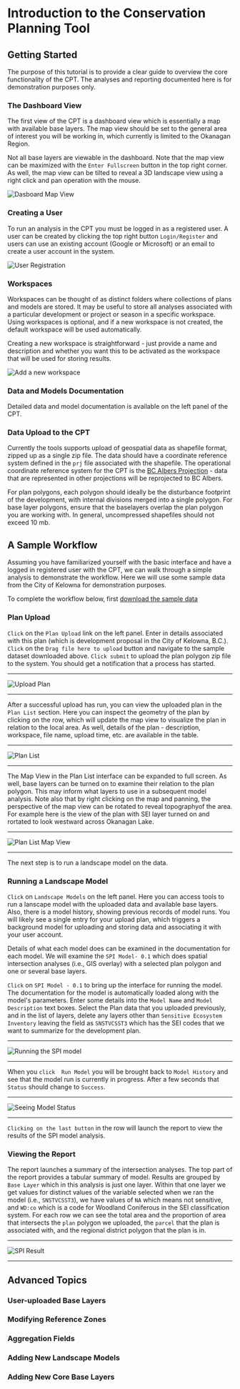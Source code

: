 # Introduction to the Conservation Planning Tool

## Getting Started
The purpose of this tutorial is to provide a clear guide to overview the core functionality of the CPT. The analyses and reporting documented here is for demonstration purposes only.

### The Dashboard View
The first view of the CPT is a dashboard view which is essentially a map with available base layers. The map view should be set to the general area of interest you will be working in, which currently is limited to the Okanagan Region.

Not all base layers are viewable in the dashboard. Note that the map view can be maximized with the `Enter Fullscreen`  button in the top right corner. As well, the map view can be tilted to reveal a 3D landscape view using a right click and pan operation with the mouse. 

![Dasboard Map View](https://github.com/am2222/landscape-profiles-docs/blob/main/img/dashboard_view.png?raw=true)

### Creating a User 
To run an analysis in the CPT you must be logged in as a registered user. A user can be created by clicking the top right button `Login/Register`  and users can use an existing account (Google or Microsoft) or an email to create a user account in the system.

![User Registration](https://github.com/am2222/landscape-profiles-docs/blob/main/img/screenshot_registerbutton.png?raw=true)

### Workspaces
Workspaces can be thought of as distinct folders where collections of plans and models are stored. It may be useful to store all analyses associated with a particular development or project or season in a specific workspace. Using workspaces is optional, and if a new workspace is not created, the default workspace will be used automatically. 

Creating a new workspace is straightforward - just provide a name and description and whether you want this to be activated as the workspace that will be used for storing results.

![Add a  new workspace](https://github.com/am2222/landscape-profiles-docs/blob/main/img/add_workspace.png?raw=true)


### Data and Models Documentation
Detailed data and model documentation is available on the left panel of the CPT.

### Data Upload to the CPT
Currently the tools supports upload of geospatial data as shapefile format, zipped up as a single zip file. The data should have a coordinate reference system defined in the `prj` file associated with the shapefile. The operational coordinate reference system for the CPT is the [BC Albers Projection](https://epsg.io/3005) - data that are represented in other projections will be reprojected to BC Albers. 

For plan polygons, each polygon should ideally be the disturbance footprint of the development, with internal divisions merged into a single polygon. For base layer polygons, ensure that the baselayers overlap the plan polygon you are working with. In general, uncompressed shapefiles should not exceed 10 mb.


## A Sample Workflow
Assuming you have familiarized yourself with the basic interface and have a logged in registered user with the CPT, we can walk through a simple analysis to demonstrate the workflow. Here we will use some sample data from the City of Kelowna for demonstration purposes.

To complete the workflow below, first [download the sample data](https://github.com/am2222/landscape-profiles-docs/blob/main/files/limit_of_disturbance.zip?raw=true)

### Plan Upload
`Click` on the `Plan Upload` link on the left panel. Enter in details associated with this plan (which is development proposal in the City of Kelowna, B.C.). `Click` on the `Drag file here to upload` button and navigate to the sample dataset downloaded above. `Click submit` to upload the plan polygon zip file to the system. You should get a notification that a process has started.

***

![Upload Plan](https://github.com/am2222/landscape-profiles-docs/blob/main/img/submit_plan.png?raw=true)

***

After a successful upload has run, you can view the uploaded plan in the `Plan List` section. Here you can inspect the geometry of the plan by clicking on the row, which will update the map view to visualize the plan in relation to the local area. As well, details of the plan - description, workspace, file name, upload time, etc. are available in the table. 

***

![Plan List](https://github.com/am2222/landscape-profiles-docs/blob/main/img/plan_list.png?raw=true)

***

The Map View in the Plan List interface can be expanded to full screen. As well, base layers can be turned on to examine their relation to the plan polygon. This may inform what layers to use in a subsequent model analysis. Note also that by right clicking on the map and panning, the perspective of the map view can be rotated to reveal topographyof the area. For example here is the view of the plan with SEI layer turned on and rortated to look westward across Okanagan Lake.

***

![Plan List Map View](https://github.com/am2222/landscape-profiles-docs/blob/main/img/view_west.png?raw=true)

***

The next step is to run a landscape model on the data.

### Running a Landscape Model
`Click` on `Landscape Models` on the left panel. Here you can access tools to run a lanscape model with the uploaded data and available base layers. Also, there is a model history, showing previous records of model runs. You will likely see a single entry for your upload plan, which triggers a background model for uploading and storing data and associating it with your user account. 

Details of what each model does can be examined in the documentation for each model. We will examine the `SPI Model- 0.1` which does spatial intersection analyses (i.e., GIS overlay) with a selected plan polygon and one or several base layers.

`Click` on `SPI Model - 0.1` to bring up the interface for running the model. The documentation for the model is automatically loaded along with the model's parameters. Enter some details into the `Model Name` and `Model Description` text boxes. Select the Plan data that you uploaded previously, and in the list of layers, delete any layers other than `Sensitive Ecosystem Inventory` leaving the field as `SNSTVCSST3` which has the SEI codes that we want to summarize for the development plan.

***

![Running the SPI model](https://github.com/am2222/landscape-profiles-docs/blob/main/img/model_run.png?raw=true)

***

When you `click  Run Model` you will be brought back to `Model History` and see that the model run is currently in progress. After a few seconds that `Status` should change to `Success`.

***

![Seeing Model Status](https://github.com/am2222/landscape-profiles-docs/blob/main/img/model_result.png?raw=true)

***

`Clicking on the last button` in the row will launch the report to view the results of the SPI model analysis.

### Viewing the Report
The report launches a summary of the intersection analyses. The top part of the report provides a tabular summary of model. Results are grouped by `Base Layer` which in this analysis is just one layer. Within that one layer we get values for distinct values of the variable selected when we ran the model (i.e., `SNSTVCSST3`), we have values of `NA` which means not sensitive, and `WD:co` which is a code for Woodland Coniferous in the SEI classification system. For each row we can see the total area and the proportion of area that intersects the `plan` polygon we uploaded, the `parcel` that the plan is associated with, and the regional district polygon that the plan is in. 

***

![SPI Result](https://github.com/am2222/landscape-profiles-docs/blob/main/img/spi_result.png?raw=true)

***

## Advanced Topics

### User-uploaded Base Layers

### Modifying Reference Zones

### Aggregation Fields

### Adding New Landscape Models

### Adding New Core Base Layers